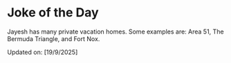 # Joke of the Day

<!-- #joke -->
Jayesh has many private vacation homes. Some examples are: Area 51, The Bermuda Triangle, and Fort Nox.

Updated on: [19/9/2025]
<!-- #jokeEnd -->